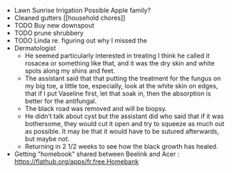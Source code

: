 - Lawn
  Sunrise Irrigation
  Possible Apple family?
- Cleaned gutters [[household chores]]
- TODO Buy new downspout
- TODO prune shrubbery
- TODO Linda re. figuring out why I missed the
- Dermatologist
	- He seemed particularly interested in treating I think he called it rosacea or something like that, and it was the dry skin and white spots along my shins and feet.
	- The assistant said that that putting the treatment for the fungus on my big toe, a little toe, especially, look at the white skin on edges, that if I put Vaseline first, let that soak in, then the absorption is better for the antifungal.
	- The black road was removed and will be biopsy.
	- He didn’t talk about cyst but the assistant did who said that if it was bothersome, they would cut it open and try to squeeze as much out as possible. It may be that it would have to be sutured afterwards, but maybe not.
	- Returning in 2 1/2 weeks to see how the black growth has healed.
- Getting "homebook" shared between Beelink and Acer : https://flathub.org/apps/fr.free.Homebank